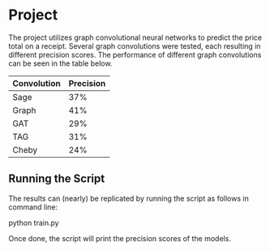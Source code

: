 # Project

The project utilizes graph convolutional neural networks to predict the price total on a receipt. Several graph convolutions were tested, each resulting in different precision scores. The performance of different graph convolutions can be seen in the table below.

| Convolution | Precision |
| ----------- | ----------- |
| Sage   | 37%       |
| Graph   | 41%        |
| GAT | 29% |
| TAG | 31% |
|Cheby | 24% |

## Running the Script
The results can (nearly) be replicated by running the script as follows in command line:

python train.py

Once done, the script will print the precision scores of the models.
